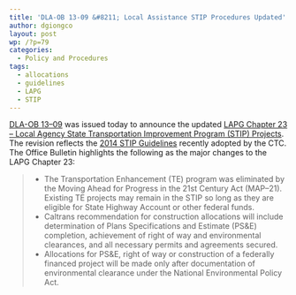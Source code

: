 ```yaml
---
title: 'DLA-OB 13-09 &#8211; Local Assistance STIP Procedures Updated'
author: dgiongco
layout: post
wp: /?p=79
categories:
  - Policy and Procedures
tags:
  - allocations
  - guidelines
  - LAPG
  - STIP
---
```

[DLA-OB 13&#8211;09][1] was issued today to announce the updated [LAPG Chapter 23 &#8211; Local Agency State Transportation Improvement Program (STIP) Projects][2]. The revision reflects the [2014 STIP Guidelines][3] recently adopted by the CTC. The Office Bulletin highlights the following as the major changes to the LAPG Chapter 23:

> *   The Transportation Enhancement (TE) program was eliminated by the Moving Ahead for Progress in the 21st Century Act (MAP&#8211;21). Existing TE projects may remain in the STIP so long as they are eligible for State Highway Account or other federal funds.
> *   Caltrans recommendation for construction allocations will include determination of Plans Specifications and Estimate (PS&E) completion, achievement of right of way and environmental clearances, and all necessary permits and agreements secured.
> *   Allocations for PS&E, right of way or construction of a federally financed project will be made only after documentation of environmental clearance under the National Environmental Policy Act.

 [1]: http://www.dot.ca.gov/hq/LocalPrograms/DLA_OB/ob1309.pdf
 [2]: http://www.dot.ca.gov/hq/LocalPrograms/lam/prog_g/g23stip-2013-10-31.pdf
 [3]: http://www.catc.ca.gov/programs/STIP/2014_STIP/2014_STIP_Guidelines_adopted_0813.pdf